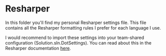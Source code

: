 # Resharper

In this folder you'll find my personal Resharper settings file.
This file contains all the Resharper formatting rules I prefer for each language I use.

I would recommend to import these settings into your team-shared configuration (Solution.sln.DotSettings). 
You can read about this in the Resharper documentation [here](https://www.jetbrains.com/help/resharper/Sharing_Configuration_Options.html#solution-team-shared-layer).